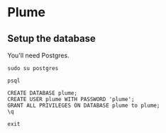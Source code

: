 # Plume

## Setup the database

You'll need Postgres.

```
sudo su postgres

psql

CREATE DATABASE plume;
CREATE USER plume WITH PASSWORD 'plume';
GRANT ALL PRIVILEGES ON DATABASE plume to plume;
\q

exit
```
